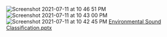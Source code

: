 ![Screenshot 2021-07-11 at 10 46 51 PM](https://user-images.githubusercontent.com/53999933/125204293-2182e700-e29a-11eb-8ef0-70bd801d64c9.png)
![Screenshot 2021-07-11 at 10 43 00 PM](https://user-images.githubusercontent.com/53999933/125204188-a5889f00-e299-11eb-8120-f6e052005275.png)
![Screenshot 2021-07-11 at 10 42 45 PM](https://user-images.githubusercontent.com/53999933/125204192-a7526280-e299-11eb-93aa-f05734a40873.png)
[Environmental Sound Classification.pptx](https://github.com/aayushhindwan/Sound_Classfier/files/6797330/Environmental.Sound.Classification.pptx)

